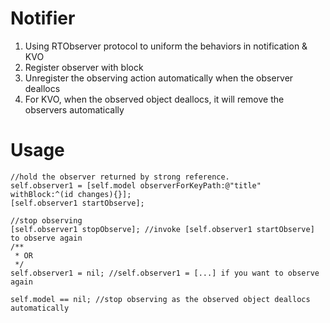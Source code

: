 # Notifier
1. Using RTObserver protocol to uniform the behaviors in notification & KVO 
2. Register observer with block
3. Unregister the observing action automatically when the observer deallocs
4. For KVO, when the observed object deallocs, it will remove the observers automatically

# Usage
```OC
//hold the observer returned by strong reference.
self.observer1 = [self.model observerForKeyPath:@"title" withBlock:^(id changes){}];
[self.observer1 startObserve];

//stop observing
[self.observer1 stopObserve]; //invoke [self.observer1 startObserve] to observe again
/**
 * OR
 */
self.observer1 = nil; //self.observer1 = [...] if you want to observe again

self.model == nil; //stop observing as the observed object deallocs automatically
```
